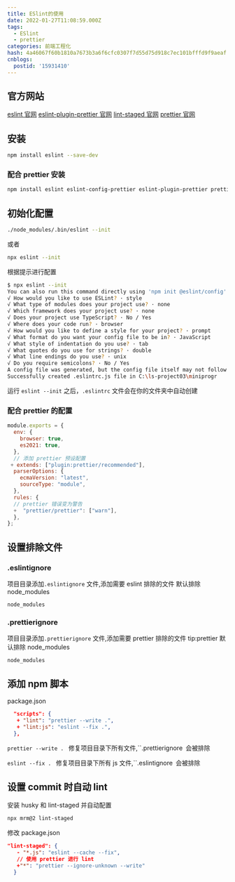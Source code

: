```yaml
---
title: ESlint的使用
date: 2022-01-27T11:08:59.000Z
tags:
  - ESlint
  - prettier
categories: 前端工程化
hash: 4a46067f60b1810a7673b3a6f6cfc0307f7d55d75d918c7ec101bfffd9f9aeaf
cnblogs:
  postid: '15931410'
---
```


## 官方网站

[eslint 官网](https://eslint.bootcss.com/docs/user-guide/getting-started)
[eslint-plugin-prettier 官网](https://github.com/prettier/eslint-plugin-prettier#eslint-plugin-prettier-)
[lint-staged 官网](https://www.npmjs.com/package/lint-staged)
[prettier 官网](https://prettier.io/docs/en/cli.html#--write)

## 安装

```bash
npm install eslint --save-dev
```

### 配合 prettier 安装

```bash
npm install eslint eslint-config-prettier eslint-plugin-prettier prettier --save-dev
```

## 初始化配置

```bash
./node_modules/.bin/eslint --init
```

或者

```bash
npx eslint --init
```

根据提示进行配置

```bash
$ npx eslint --init
You can also run this command directly using 'npm init @eslint/config'.
√ How would you like to use ESLint? · style
√ What type of modules does your project use? · none
√ Which framework does your project use? · none
√ Does your project use TypeScript? · No / Yes
√ Where does your code run? · browser
√ How would you like to define a style for your project? · prompt
√ What format do you want your config file to be in? · JavaScript
√ What style of indentation do you use? · tab
√ What quotes do you use for strings? · double
√ What line endings do you use? · unix
√ Do you require semicolons? · No / Yes
A config file was generated, but the config file itself may not follow your linting rules.
Successfully created .eslintrc.js file in C:\ls-project03\miniprogr
```

运行 `eslint --init` 之后，`.eslintrc` 文件会在你的文件夹中自动创建

### 配合 prettier 的配置

```js
module.exports = {
  env: {
    browser: true,
    es2021: true,
  },
  // 添加 prettier 预设配置
 + extends: ["plugin:prettier/recommended"],
  parserOptions: {
    ecmaVersion: "latest",
    sourceType: "module",
  },
  rules: {
  // prettier 错误变为警告
  +  "prettier/prettier": ["warn"],
  },
};

```

## 设置排除文件

### .eslintignore

项目目录添加`.eslintignore` 文件,添加需要 eslint 排除的文件 默认排除 node_modules

```
node_modules
```

### .prettierignore

项目目录添加`.prettierignore` 文件,添加需要 prettier 排除的文件 tip:prettier 默认排除 node_modules

```
node_modules
```

## 添加 npm 脚本

package.json

```json
  "scripts": {
   + "lint": "prettier --write .",
   + "lint:js": "eslint --fix .",
  },
```

`prettier --write . ` 修复项目目录下所有文件,``.prettierignore` `会被排除

`eslint --fix . ` 修复项目目录下所有 js 文件,``.eslintignore` `会被排除

## 设置 commit 时自动 lint

安装 husky 和 lint-staged 并自动配置

```bash
npx mrm@2 lint-staged
```

修改 package.json

```json
"lint-staged": {
   - "*.js": "eslint --cache --fix",
   // 使用 prettier 进行 lint
   +"*": "prettier --ignore-unknown --write"
  }
```
